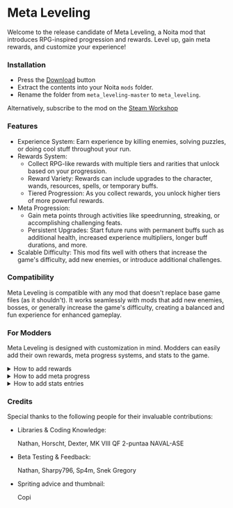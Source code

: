 # Meta Leveling

Welcome to the release candidate of Meta Leveling, a Noita mod that introduces RPG-inspired progression and rewards. Level up, gain meta rewards, and customize your experience!

### Installation

- Press the [Download](https://github.com/lamia-zamia/meta_leveling/archive/refs/heads/master.zip) button
- Extract the contents into your Noita `mods` folder.
- Rename the folder from `meta_leveling-master` to `meta_leveling`.

Alternatively, subscribe to the mod on the [Steam Workshop](https://steamcommunity.com/sharedfiles/filedetails/?id=3323230586)

### Features

- Experience System: Earn experience by killing enemies, solving puzzles, or doing cool stuff throughout your run.
- Rewards System:
  - Collect RPG-like rewards with multiple tiers and rarities that unlock based on your progression.
  - Reward Variety: Rewards can include upgrades to the character, wands, resources, spells, or temporary buffs.
  - Tiered Progression: As you collect rewards, you unlock higher tiers of more powerful rewards.
- Meta Progression:
  - Gain meta points through activities like speedrunning, streaking, or accomplishing challenging feats.
  - Persistent Upgrades: Start future runs with permanent buffs such as additional health, increased experience multipliers, longer buff durations, and more.
- Scalable Difficulty: This mod fits well with others that increase the game's difficulty, add new enemies, or introduce additional challenges.

### Compatibility

Meta Leveling is compatible with any mod that doesn't replace base game files (as it shouldn't). It works seamlessly with mods that add new enemies, bosses, or generally increase the game's difficulty, creating a balanced and fun experience for enhanced gameplay.

### For Modders
Meta Leveling is designed with customization in mind. Modders can easily add their own rewards, meta progress systems, and stats to the game.
<details><summary>How to add rewards</summary>

- Append your rewards to the following file: 
[mods/meta_leveling/files/for_modders/rewards_append.lua](files/for_modders/rewards_append.lua)
- For more details on the reward structure, refer to: [mods/meta_leveling/files/scripts/classes/private/rewards.lua](files/scripts/classes/private/rewards.lua)
- Example rewards can be found [here](files/scripts/rewards)

</details><details>  <summary>How to add meta progress</summary>

- Append your meta progress to this file:
  [mods/meta_leveling/files/for_modders/progress_appends.lua](files/for_modders/progress_appends.lua)
- Learn more about the progress structure [here](files/scripts/classes/private/meta.lua)
- Example meta progress can be seen [here](files/scripts/progress/progress_default.lua)
</details>
<details>
  <summary>How to add stats entries</summary>

- Append your stats entries to this file:
  [mods/meta_leveling/files/for_modders/stats_append.lua](files/for_modders/stats_append.lua)
- Detailed stats structure can be found [here](files/scripts/classes/private/stats.lua)
- Example stats entries are available [here](files/scripts/stats/stats_list.lua)
</details>

### Credits
Special thanks to the following people for their invaluable contributions:
- Libraries & Coding Knowledge:
  
  Nathan, Horscht, Dexter, MK VIII QF 2-puntaa NAVAL-ASE
- Beta Testing & Feedback:

  Nathan, Sharpy796, Sp4m, Snek Gregory

- Spriting advice and thumbnail:

  Copi
